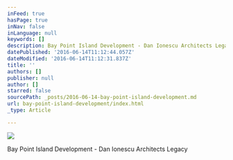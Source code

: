 ```yaml
---
inFeed: true
hasPage: true
inNav: false
inLanguage: null
keywords: []
description: Bay Point Island Development - Dan Ionescu Architects Legacy
datePublished: '2016-06-14T11:12:44.057Z'
dateModified: '2016-06-14T11:12:31.837Z'
title: ''
authors: []
publisher: null
author: []
starred: false
sourcePath: _posts/2016-06-14-bay-point-island-development.md
url: bay-point-island-development/index.html
_type: Article

---
```

![](https://the-grid-user-content.s3-us-west-2.amazonaws.com/714f2fb6-e9dc-4386-a5d2-bc04412c5dfe.jpg)

Bay Point Island Development - Dan Ionescu Architects Legacy
